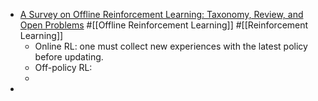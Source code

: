 - [A Survey on Offline Reinforcement Learning: Taxonomy, Review, and Open Problems](https://arxiv.org/pdf/2203.01387.pdf) #[[Offline Reinforcement Learning]] #[[Reinforcement Learning]]
	- Online RL: one must collect new experiences with the latest policy before updating.
	- Off-policy RL:
	-
-